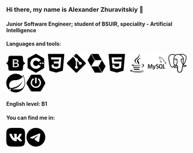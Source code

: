 ### Hi there, my name is Alexander Zhuravitskiy 👋

#### Junior Software Engineer; student of BSUIR, speciality - Artificial Intelligence

#### Languages and tools:
![](images/bootstrap_page-0001.jpg)
![](images/cplusplus_page-0001.jpg)
![](images/css3_page-0001.jpg)
![](images/git_page-0001.jpg)
![](images/hibernate_page-0001.jpg)
![](images/html5_page-0001.jpg)
![](images/java_page-0001.jpg)
![](images/mysql_page-0001.jpg)
![](images/postgresql_page-0001.jpg)
![](images/spring_page-0001.jpg)
![](images/springboot_page-0001.jpg)

#### English level: B1

#### You can find me in:
[![](images/vk_page-0001.jpg)](https://vk.com/id173398569)
[![](images/telegram_page-0001.jpg)](https://t.me/alexanderzhuravitskiy)
